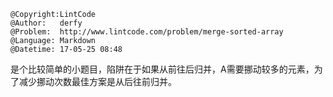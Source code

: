 ```
@Copyright:LintCode
@Author:   derfy
@Problem:  http://www.lintcode.com/problem/merge-sorted-array
@Language: Markdown
@Datetime: 17-05-25 08:48
```

是个比较简单的小题目，陷阱在于如果从前往后归并，A需要挪动较多的元素，为了减少挪动次数最佳方案是从后往前归并。